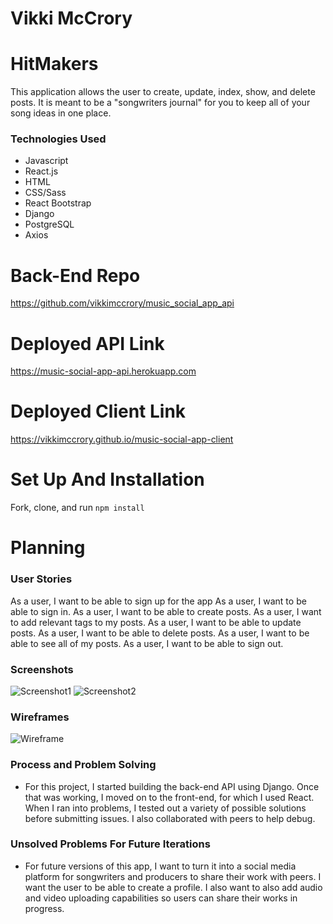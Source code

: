 # Vikki McCrory
# HitMakers
This application allows the user to create, update, index, show, and delete posts. It is meant to be a "songwriters journal" for you to keep all of your song ideas in one place.

### Technologies Used
- Javascript
- React.js
- HTML
- CSS/Sass
- React Bootstrap
- Django
- PostgreSQL
- Axios

# Back-End Repo
https://github.com/vikkimccrory/music_social_app_api

# Deployed API Link
https://music-social-app-api.herokuapp.com

# Deployed Client Link
https://vikkimccrory.github.io/music-social-app-client

# Set Up And Installation
Fork, clone, and run `npm install`

# Planning
### User Stories
As a user, I want to be able to sign up for the app
As a user, I want to be able to sign in.
As a user, I want to be able to create posts.
As a user, I want to add relevant tags to my posts.
As a user, I want to be able to update posts.
As a user, I want to be able to delete posts.
As a user, I want to be able to see all of my posts.
As a user, I want to be able to sign out.

### Screenshots
![Screenshot1](https://i.ibb.co/N3vMJZj/Screen-Shot-2021-07-21-at-12-16-59-AM.png)
![Screenshot2](https://i.ibb.co/KjsM41n/Screen-Shot-2021-07-21-at-12-19-02-AM.png)

### Wireframes
![Wireframe](https://i.ibb.co/Bjntjhx/0-4.jpg)

### Process and Problem Solving
- For this project, I started building the back-end API using Django. Once that was working, I moved on to the front-end, for which I used React. When I ran into problems, I tested out a variety of possible solutions before submitting issues. I also collaborated with peers to help debug.

### Unsolved Problems For Future Iterations
- For future versions of this app, I want to turn it into a social media platform for songwriters and producers to share their work with peers. I want the user to be able to create a profile. I also want to also add audio and video uploading capabilities so users can share their works in progress.
